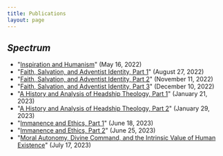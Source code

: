 ```yaml
---
title: Publications
layout: page
---
```


## *Spectrum*

- "[Inspiration and Humanism](https://spectrummagazine.org/views/2022/inspiration-and-humanism)" (May 16, 2022)
- "[Faith, Salvation, and Adventist Identity, Part 1](https://spectrummagazine.org/views/2022/faith-salvation-and-adventist-identity-part-1)" (August 27, 2022)
- "[Faith, Salvation, and Adventist Identity, Part 2](https://spectrummagazine.org/arts-essays/2022/faith-salvation-and-adventist-identity-pt-2)" (November 11, 2022)
- "[Faith, Salvation, and Adventist Identity, Part 3](https://spectrummagazine.org/views/2022/faith-salvation-and-adventist-identity-pt-3)" (December 10, 2022)
- "[A History and Analysis of Headship Theology, Part 1](https://spectrummagazine.org/views/2023/history-and-analysis-headship-theology-part-1)" (January 21, 2023)
- "[A History and Analysis of Headship Theology, Part 2](https://spectrummagazine.org/views/2023/history-and-analysis-headship-theology-part-2)" (January 29, 2023)
- "[Immanence and Ethics, Part 1](https://spectrummagazine.org/views/2023/immanence-and-ethics-part-1-whats-spiritualism-got-do-it)" (June 18, 2023)
- "[Immanence and Ethics, Part 2](https://spectrummagazine.org/arts-essays/2023/immanence-and-ethics-part-2-reconciling-moral-freedom-and-adventist-holism)" (June 25, 2023)
- "[Moral Autonomy, Divine Command, and the Intrinsic Value of Human Existence](https://spectrummagazine.org/arts-essays/2023/moral-autonomy-divine-command-and-intrinsic-value-human-existence)" (July 17, 2023)